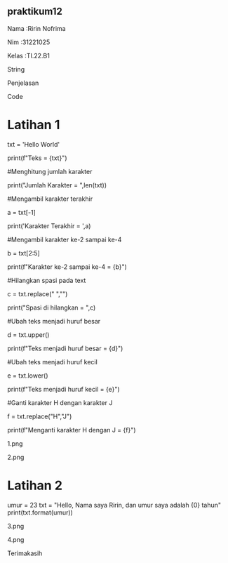 ## praktikum12
Nama    :Ririn Nofrima

Nim     :31221025

Kelas   :TI.22.B1

String

Penjelasan

Code

# Latihan 1

txt = 'Hello World'

print(f"Teks = {txt}")

#Menghitung jumlah karakter

print("Jumlah Karakter = ",len(txt))

#Mengambil karakter terakhir

a = txt[-1]

print('Karakter Terakhir = ',a)

#Mengambil karakter ke-2 sampai ke-4

b = txt[2:5]

print(f"Karakter ke-2 sampai ke-4 = {b}")

#Hilangkan spasi pada text 

c = txt.replace(" ","")

print("Spasi di hilangkan = ",c)

#Ubah teks menjadi huruf besar

d = txt.upper()

print(f"Teks menjadi huruf besar = {d}")

#Ubah teks menjadi huruf kecil

e = txt.lower()

print(f"Teks menjadi huruf kecil = {e}")

#Ganti karakter H dengan karakter J

f = txt.replace("H","J")

print(f"Menganti karakter H dengan J = {f}")

1.png

2.png

# Latihan 2

umur = 23
txt = "Hello, Nama saya Ririn, dan umur saya adalah {0} tahun"
print(txt.format(umur))

3.png

4.png

Terimakasih